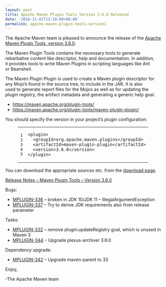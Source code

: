 ```yaml
---
layout: post
title: Apache Maven Plugin Tools Version 3.6.0 Released
date: '2018-11-01T13:10:00+00:00'
permalink: apache-maven-plugin-tools-version1
---
```

<div class="entry-content"><p>The Apache Maven team is pleased to announce the release of the
<a href="https://maven.apache.org/plugin-tools/">Apache Maven Plugin Tools, version 3.6.0</a>.</p>

<p>The Maven Plugin Tools contains the necessary tools to generate<br/>
rebarbative content like descriptor, help and documentation. In addition,<br/>
it provides tools to write Maven Plugins in scripting languages like Ant<br/>
or Beanshell.</p>

<p>The Maven Plugin Plugin is used to create a Maven plugin descriptor for<br/>
any Mojo&rsquo;s found in the source tree, to include in the JAR. It is also<br/>
used to generate report files for the Mojos as well as for updating the<br/>
plugin registry, the artifact metadata and generating a generic help goal.</p>

<ul>
<li><a href="https://maven.apache.org/plugin-tools/">https://maven.apache.org/plugin-tools/</a></li>
<li><a href="https://maven.apache.org/plugin-tools/maven-plugin-plugin/">https://maven.apache.org/plugin-tools/maven-plugin-plugin/</a></li>
</ul>


<p>You should specify the version in your project&rsquo;s plugin configuration:</p>

<figure class='code'><figcaption><span></span></figcaption><div class="highlight"><table><tr><td class="gutter"><pre class="line-numbers"><span class='line-number'>1</span>
<span class='line-number'>2</span>
<span class='line-number'>3</span>
<span class='line-number'>4</span>
<span class='line-number'>5</span>
</pre></td><td class='code'><pre><code class='xml'><span class='line'><span class="nt">&lt;plugin&gt;</span>
</span><span class='line'>  <span class="nt">&lt;groupId&gt;</span>org.apache.maven.plugins<span class="nt">&lt;/groupId&gt;</span>
</span><span class='line'>  <span class="nt">&lt;artifactId&gt;</span>maven-plugin-plugin<span class="nt">&lt;/artifactId&gt;</span>
</span><span class='line'>  <span class="nt">&lt;version&gt;</span>3.6.0<span class="nt">&lt;/version&gt;</span>
</span><span class='line'><span class="nt">&lt;/plugin&gt;</span>
</span></code></pre></td></tr></table></div></figure>


<p>You can download the appropriate sources etc. from the <a href="https://maven.apache.org/plugins-tools/download.cgi">download page</a>.</p>

<!-- more -->


<p><a href="https://issues.apache.org/jira/secure/ReleaseNote.jspa?version=12343309&amp;styleName=Text&amp;projectId=12317820">Release Notes &ndash; Maven Plugin Tools &ndash; Version 3.6.0</a></p>

<p>Bugs:</p>

<ul>
<li><a href="https://issues.apache.org/jira/browse/MPLUGIN-336">MPLUGIN-336</a> &ndash; broken in JDK 10/JDK 11 &ndash; IllegalArgumentException</li>
<li><a href="https://issues.apache.org/jira/browse/MPLUGIN-337">MPLUGIN-337</a> &ndash; Try to derive JDK requirements also from release parameter</li>
</ul>


<p>Tasks:</p>

<ul>
<li><a href="https://issues.apache.org/jira/browse/MPLUGIN-332">MPLUGIN-332</a> &ndash; remove plugin:updateRegistry goal, which is unused in Maven 3</li>
<li><a href="https://issues.apache.org/jira/browse/MPLUGIN-344">MPLUGIN-344</a> &ndash; Upgrade plexus-archiver 3.6.0</li>
</ul>


<p>Dependency upgrade:</p>

<ul>
<li><a href="https://issues.apache.org/jira/browse/MPLUGIN-342">MPLUGIN-342</a> &ndash; Upgrade maven-parent to 33</li>
</ul>


<p>Enjoy,</p>

<p>-The Apache Maven team</p>
</div>
